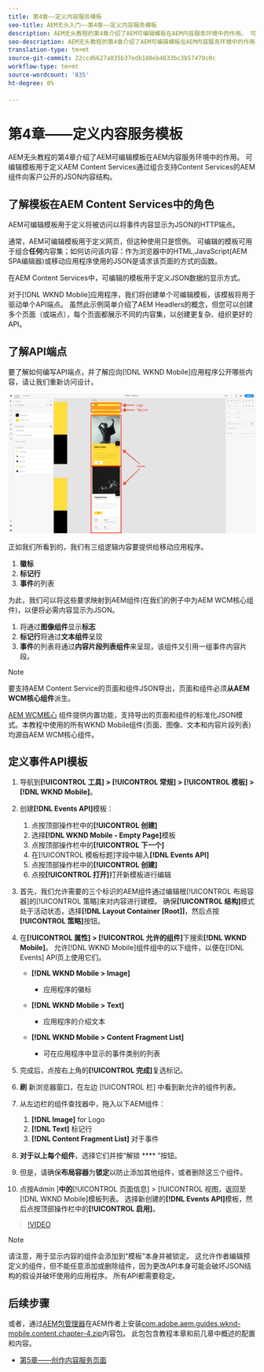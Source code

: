 ```yaml
---
title: 第4章——定义内容服务模板
seo-title: AEM无头入门——第4章——定义内容服务模板
description: AEM无头教程的第4章介绍了AEM可编辑模板在AEM内容服务环境中的作用。 可编辑模板用于定义AEM Content Services将最终公开的JSON内容结构。
seo-description: AEM无头教程的第4章介绍了AEM可编辑模板在AEM内容服务环境中的作用。 可编辑模板用于定义AEM Content Services将最终公开的JSON内容结构。
translation-type: tm+mt
source-git-commit: 22ccd6627a035b37edb180eb4633bc3b57470c0c
workflow-type: tm+mt
source-wordcount: '835'
ht-degree: 0%

---
```



# 第4章——定义内容服务模板

AEM无头教程的第4章介绍了AEM可编辑模板在AEM内容服务环境中的作用。 可编辑模板用于定义AEM Content Services通过组合支持Content Services的AEM组件向客户公开的JSON内容结构。

## 了解模板在AEM Content Services中的角色

AEM可编辑模板用于定义将被访问以将事件内容显示为JSON的HTTP端点。

通常，AEM可编辑模板用于定义网页，但这种使用只是惯例。 可编辑的模板可用于组合&#x200B;**任何**&#x200B;内容集；如何访问该内容：作为浏览器中的HTML,JavaScript(AEM SPA编辑器)或移动应用程序使用的JSON是请求该页面的方式的函数。

在AEM Content Services中，可编辑的模板用于定义JSON数据的显示方式。

对于[!DNL WKND Mobile]应用程序，我们将创建单个可编辑模板，该模板将用于驱动单个API端点。 虽然此示例简单介绍了AEM Headlers的概念，但您可以创建多个页面（或端点），每个页面都展示不同的内容集，以创建更复杂、组织更好的API。

## 了解API端点

要了解如何编写API端点，并了解应向[!DNL WKND Mobile]应用程序公开哪些内容，请让我们重新访问设计。

![事件API页面分解](./assets/chapter-4/design-to-component-mapping.png)

正如我们所看到的，我们有三组逻辑内容要提供给移动应用程序。

1. **徽标**
2. **标记行**
3. **事件**&#x200B;的列表

为此，我们可以将这些要求映射到AEM组件(在我们的例子中为AEM WCM核心组件)，以便将必需内容显示为JSON。

1. 将通过&#x200B;**图像组件**&#x200B;显示&#x200B;**标志**
2. **标记行**&#x200B;将通过&#x200B;**文本组件**&#x200B;呈现
3. **事件**&#x200B;的列表将通过&#x200B;**内容片段列表组件**&#x200B;来呈现，该组件又引用一组事件内容片段。

>[!NOTE]
>
>要支持AEM Content Service的页面和组件JSON导出，页面和组件必须&#x200B;**从AEM WCM核心组件**&#x200B;派生。
>
>[AEM WCM核心](https://github.com/Adobe-Marketing-Cloud/aem-core-wcm-components) 组件提供内置功能，支持导出的页面和组件的标准化JSON模式。本教程中使用的所有WKND Mobile组件(页面、图像、文本和内容片段列表)均源自AEM WCM核心组件。

## 定义事件API模板

1. 导航到&#x200B;**[!UICONTROL 工具] > [!UICONTROL 常规] > [!UICONTROL 模板] >[!DNL WKND Mobile]**。

1. 创建&#x200B;**[!DNL Events API]**&#x200B;模板：

   1. 点按顶部操作栏中的&#x200B;**[!UICONTROL 创建]**
   1. 选择&#x200B;**[!DNL WKND Mobile - Empty Page]**&#x200B;模板
   1. 点按顶部操作栏中的&#x200B;**[!UICONTROL 下一个]**
   1. 在[!UICONTROL 模板标题]字段中输入&#x200B;**[!DNL Events API]**
   1. 点按顶部操作栏中的&#x200B;**[!UICONTROL 创建]**
   1. 点按&#x200B;**[!UICONTROL 打开]**&#x200B;打开新模板进行编辑

1. 首先，我们允许需要的三个标识的AEM组件通过编辑根[!UICONTROL 布局容器]的[!UICONTROL 策略]来对内容进行建模。 确保&#x200B;**[!UICONTROL 结构]**&#x200B;模式处于活动状态，选择&#x200B;**[!DNL Layout Container \[Root\]]**，然后点按&#x200B;**[!UICONTROL 策略]**&#x200B;按钮。
1. 在&#x200B;**[!UICONTROL 属性] > [!UICONTROL 允许的组件]**&#x200B;下搜索&#x200B;**[!DNL WKND Mobile]**。 允许[!DNL WKND Mobile]组件组中的以下组件，以便在[!DNL Events] API页上使用它们。

   * **[!DNL WKND Mobile > Image]**

      * 应用程序的徽标
   * **[!DNL WKND Mobile > Text]**

      * 应用程序的介绍文本
   * **[!DNL WKND Mobile > Content Fragment List]**

      * 可在应用程序中显示的事件类别的列表



1. 完成后，点按右上角的&#x200B;**[!UICONTROL 完成]**&#x200B;复选标记。
1. **刷** 新浏览器窗口，在左边 [!UICONTROL 栏] 中看到新允许的组件列表。
1. 从左边栏的组件查找器中，拖入以下AEM组件：
   1. **[!DNL Image]** for Logo
   2. **[!DNL Text]** 标记行
   3. **[!DNL Content Fragment List]** 对于事件
1. **对于以上每个组件**，选择它们并按“解锁 **** ”按钮。
1. 但是，请确保&#x200B;**布局容器**&#x200B;为&#x200B;**锁定**&#x200B;以防止添加其他组件，或者删除这三个组件。
1. 点按Admin ]**中的**[!UICONTROL &#x200B;页面信息] > [!UICONTROL 视图，返回至[!DNL WKND Mobile]模板列表。 选择新创建的&#x200B;**[!DNL Events API]**&#x200B;模板，然后点按顶部操作栏中的&#x200B;**[!UICONTROL 启用]**。

>[!VIDEO](https://video.tv.adobe.com/v/28342/?quality=12&learn=on)

>[!NOTE]
>
> 请注意，用于显示内容的组件会添加到“模板”本身并被锁定。 这允许作者编辑预定义的组件，但不能任意添加或删除组件，因为更改API本身可能会破坏JSON结构的假设并破坏使用的应用程序。 所有API都需要稳定。

## 后续步骤

或者，通过[AEM包管理器](http://localhost:4502/crx/packmgr/index.jsp)在AEM作者上安装[com.adobe.aem.guides.wknd-mobile.content.chapter-4.zip](https://github.com/adobe/aem-guides-wknd-mobile/releases/latest)内容包。 此包包含教程本章和前几章中概述的配置和内容。

* [第5章——创作内容服务页面](./chapter-5.md)
